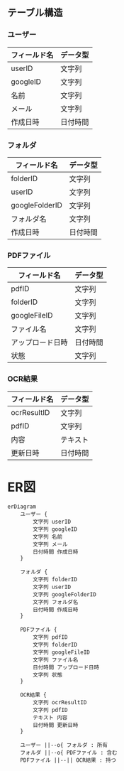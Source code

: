 ## テーブル構造

### ユーザー
| フィールド名 | データ型 |
|--------------|----------|
| userID       | 文字列   |
| googleID     | 文字列   |
| 名前         | 文字列   |
| メール        | 文字列   |
| 作成日時    | 日付時間 |


### フォルダ
| フィールド名      | データ型 |
|-------------------|----------|
| folderID          | 文字列   |
| userID            | 文字列   |
| googleFolderID    | 文字列   |
| フォルダ名        | 文字列   |
| 作成日時         | 日付時間 |

### PDFファイル

| フィールド名   | データ型 |
|----------------|----------|
| pdfID          | 文字列   |
| folderID       | 文字列   |
| googleFileID   | 文字列   |
| ファイル名       | 文字列   |
| アップロード日時 | 日付時間 |
| 状態             | 文字列   |

### OCR結果

| フィールド名  | データ型 |
|---------------|----------|
| ocrResultID   | 文字列   |
| pdfID         | 文字列   |
| 内容           | テキスト |
| 更新日時     | 日付時間 |



# ER図
```mermaid
erDiagram
    ユーザー {
        文字列 userID
        文字列 googleID
        文字列 名前
        文字列 メール
        日付時間 作成日時
    }

    フォルダ {
        文字列 folderID
        文字列 userID
        文字列 googleFolderID
        文字列 フォルダ名
        日付時間 作成日時
    }

    PDFファイル {
        文字列 pdfID
        文字列 folderID
        文字列 googleFileID
        文字列 ファイル名
        日付時間 アップロード日時
        文字列 状態
    }

    OCR結果 {
        文字列 ocrResultID
        文字列 pdfID
        テキスト 内容
        日付時間 更新日時
    }

    ユーザー ||--o{ フォルダ : 所有
    フォルダ ||--o{ PDFファイル : 含む
    PDFファイル ||--|| OCR結果 : 持つ
```